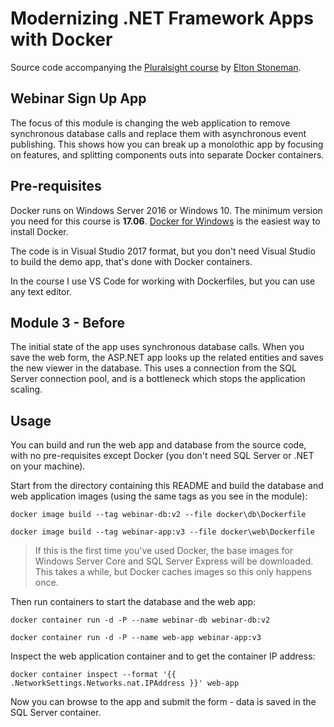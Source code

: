 # Modernizing .NET Framework Apps with Docker

Source code accompanying the [Pluralsight course](https://www.pluralsight.com/courses/modernizing-dotnet-framework-apps-docker) by [Elton Stoneman](https://www.pluralsight.com/authors/elton-stoneman).

## Webinar Sign Up App

The focus of this module is changing the web application to remove synchronous database calls and replace them with asynchronous event publishing. This shows how you can break up a monolothic app by focusing on features, and splitting components outs into separate Docker containers.

## Pre-requisites

Docker runs on Windows Server 2016 or Windows 10. The minimum version you need for this course is **17.06**. [Docker for Windows](https://www.docker.com/docker-windows) is the easiest way to install Docker.

The code is in Visual Studio 2017 format, but you don't need Visual Studio to build the demo app, that's done with Docker containers.

In the course I use VS Code for working with Dockerfiles, but you can use any text editor.

## Module 3 - Before

The initial state of the app uses synchronous database calls. When you save the web form, the ASP.NET app looks up the related entities and saves the new viewer in the database. This uses a connection from the SQL Server connection pool, and is a bottleneck which stops the application scaling.

## Usage

You can build and run the web app and database from the source code, with no pre-requisites except Docker (you don't need SQL Server or .NET on your machine).

Start from the directory containing this README and build the database and web application images (using the same tags as you see in the module):

```
docker image build --tag webinar-db:v2 --file docker\db\Dockerfile

docker image build --tag webinar-app:v3 --file docker\web\Dockerfile
```

> If this is the first time you've used Docker, the base images for Windows Server Core and SQL Server Express will be downloaded. This takes a while, but Docker caches images so this only happens once.

Then run containers to start the database and the web app:

```
docker container run -d -P --name webinar-db webinar-db:v2

docker container run -d -P --name web-app webinar-app:v3
```

Inspect the web application container and to get the container IP address:

```
docker container inspect --format '{{ .NetworkSettings.Networks.nat.IPAddress }}' web-app
```

Now you can browse to the app and submit the form - data is saved in the SQL Server container.